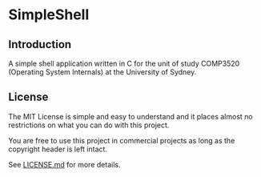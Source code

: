 SimpleShell
===========

Introduction
------------
A simple shell application written in C for the unit of study COMP3520
(Operating System Internals) at the University of Sydney.

License
-------
The MIT License is simple and easy to understand and it places almost no
restrictions on what you can do with this project.

You are free to use this project in commercial projects as long as the copyright
header is left intact.

See [LICENSE.md](LICENSE.md) for more details.
